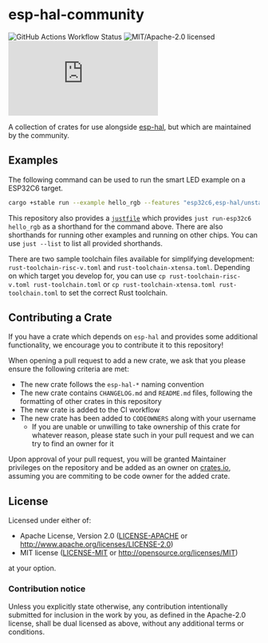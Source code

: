 # esp-hal-community

![GitHub Actions Workflow Status](https://img.shields.io/github/actions/workflow/status/esp-rs/esp-hal-community/ci.yml?labelColor=1C2C2E&label=CI&logo=github&style=flat-square)
![MIT/Apache-2.0 licensed](https://img.shields.io/badge/license-MIT%2FApache--2.0-blue?labelColor=1C2C2E&style=flat-square)
[![Matrix](https://img.shields.io/matrix/esp-rs:matrix.org?labelColor=1C2C2E&label=join%20matrix&color=BEC5C9&logo=matrix&style=flat-square)](https://matrix.to/#/#esp-rs:matrix.org)

A collection of crates for use alongside [esp-hal], but which are maintained by the community.

[esp-hal]: https://github.com/esp-rs/esp-hal/

## Examples

The following command can be used to run the smart LED example on a ESP32C6 target.
```bash
cargo +stable run --example hello_rgb --features "esp32c6,esp-hal/unstable" --target=riscv32imac-unknown-none-elf --release
```

This repository also provides a [`justfile`](https://github.com/casey/just) which provides
`just run-esp32c6 hello_rgb` as a shorthand for the command above. There are also shorthands for
running other examples and running on other chips. You can use `just --list` to list all provided
shorthands.

There are two sample toolchain files available for simplifying development:
`rust-toolchain-risc-v.toml` and `rust-toolchain-xtensa.toml`. Depending on which target you develop
for, you can use `cp rust-toolchain-risc-v.toml rust-toolchain.toml` or
`cp rust-toolchain-xtensa.toml rust-toolchain.toml` to set the correct Rust toolchain.

## Contributing a Crate

If you have a crate which depends on `esp-hal` and provides some additional functionality, we encourage you to contribute it to this repository!

When opening a pull request to add a new crate, we ask that you please ensure the following criteria are met:

- The new crate follows the `esp-hal-*` naming convention
- The new crate contains `CHANGELOG.md` and `README.md` files, following the formatting of other crates in this repository
- The new crate is added to the CI workflow
- The new crate has been added to `CODEOWNERS` along with your username
  - If you are unable or unwilling to take ownership of this crate for whatever reason, please state such in your pull request and we can try to find an owner for it

Upon approval of your pull request, you will be granted Maintainer privileges on the repository and be added as an owner on [crates.io], assuming you are commiting to be code owner for the added crate.

[crates.io]: https://crates.io

## License

Licensed under either of:

- Apache License, Version 2.0 ([LICENSE-APACHE](LICENSE-APACHE) or http://www.apache.org/licenses/LICENSE-2.0)
- MIT license ([LICENSE-MIT](LICENSE-MIT) or http://opensource.org/licenses/MIT)

at your option.

### Contribution notice

Unless you explicitly state otherwise, any contribution intentionally submitted for inclusion in
the work by you, as defined in the Apache-2.0 license, shall be dual licensed as above, without
any additional terms or conditions.

